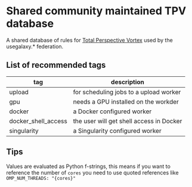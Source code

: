 # Shared community maintained TPV database

A shared database of rules for [Total Perspective Vortex](https://github.com/galaxyproject/total-perspective-vortex) used by the usegalaxy.* federation.


## List of recommended tags

|      tag | description |
|----------|-------------|
|upload   | for scheduling jobs to a upload worker |
|gpu| needs a GPU installed on the workder|
|docker| a Docker configured worker|
|docker_shell_access| the user will get shell access in Docker |
|singularity| a Singularity configured worker|

## Tips

Values are evaluated as Python f-strings, this means if you want to reference the number of `cores` you need to use quoted references like `       OMP_NUM_THREADS: "{cores}"`
